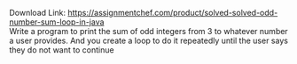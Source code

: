 Download Link: https://assignmentchef.com/product/solved-solved-odd-number-sum-loop-in-java
<br>
Write a program to print the sum of odd integers from 3 to whatever number a user provides. And you create a loop to do it repeatedly until the user says they do not want to continue
